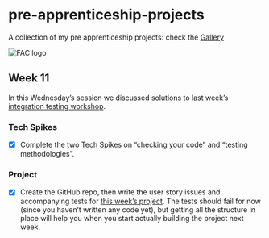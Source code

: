 # pre-apprenticeship-projects

A collection of my pre apprenticeship projects:
check the [Gallery](https://danilo-cupido.github.io/pre-apprenticeship-projects/)

![FAC logo](https://camo.githubusercontent.com/5fa5f3810c2b748dbffa1e2271d3e86fe328fb9603785ac86e706c1316c11cc4/68747470733a2f2f7062732e7477696d672e636f6d2f70726f66696c655f62616e6e6572732f3937313834363531362f313534343230353832332f3135303078353030)

## Week 11

In this Wednesday’s session we discussed solutions to last week’s [integration testing workshop](https://learn.foundersandcoders.com/workshops/learn-integration-testing/).

### Tech Spikes

- [x] Complete the two [Tech Spikes](https://learn.foundersandcoders.com/course/syllabus/pre-app-11/spikes/) on “checking your code” and “testing methodologies”.

### Project

- [x] Create the GitHub repo, then write the user story issues and accompanying tests for [this week’s project](https://learn.foundersandcoders.com/course/syllabus/pre-app-11/project/). The tests should fail for now (since you haven’t written any code yet), but getting all the structure in place will help you when you start actually building the project next week.
